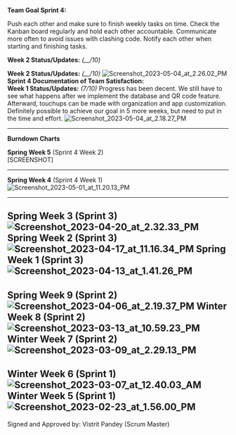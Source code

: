 **Team Goal Sprint 4:**

Push each other and make sure to finish weekly tasks on time. Check the Kanban board regularly and hold each other accountable. Communicate more often to avoid issues with clashing code. Notify each other when starting and finishing tasks.

**Week 2 Status/Updates:** _(__/10)_

**Week 2 Status/Updates:** _(__/10)_
![Screenshot_2023-05-04_at_2.26.02_PM](uploads/90dbed960fbd1be06e96ce10540461d2/Screenshot_2023-05-04_at_2.26.02_PM.png)
**Sprint 4 Documentation of Team Satisfaction:**\
**Week 1 Status/Updates:**
_(7/10)_ Progress has been decent. We still have to see what happens after we implement the database and QR code feature. Afterward, touchups can be made with organization and app customization. Definitely possible to achieve our goal in 5 more weeks, but need to put in the time and effort.
![Screenshot_2023-05-04_at_2.18.27_PM](uploads/704169d2e624e602de14a3fc5a977ed4/Screenshot_2023-05-04_at_2.18.27_PM.png)

---------------------------------------------------------------------------------------------------------

**Burndown Charts** 

**Spring Week 5** (Sprint 4 Week 2)\
[SCREENSHOT]

---------------------------------------------------------------------------------------------------------


**Spring Week 4** (Sprint 4 Week 1)\
![Screenshot_2023-05-01_at_11.20.13_PM](uploads/cd4dcd53e11621a42a99c221e17158da/Screenshot_2023-05-01_at_11.20.13_PM.png)

---------------------------------------------------------------------------------------------------------

**Spring Week 3** (Sprint 3)
![Screenshot_2023-04-20_at_2.32.33_PM](uploads/812aaf5e5bb14c2e027f9a9e11cb8052/Screenshot_2023-04-20_at_2.32.33_PM.png)
**Spring Week 2** (Sprint 3)
![Screenshot_2023-04-17_at_11.16.34_PM](uploads/12553c5f3244fa567c8bda9eb3e01f40/Screenshot_2023-04-17_at_11.16.34_PM.png)
**Spring Week 1** (Sprint 3)
![Screenshot_2023-04-13_at_1.41.26_PM](uploads/4dbb0a2f2373214efdbad413fb00d2c1/Screenshot_2023-04-13_at_1.41.26_PM.png)
---------------------------------------------------------------------------------------------------------

**Spring Week 9** (Sprint 2)
![Screenshot_2023-04-06_at_2.19.37_PM](uploads/9741cb668644d3e2d3e2ae722e083f75/Screenshot_2023-04-06_at_2.19.37_PM.png)
**Winter Week 8** (Sprint 2)
![Screenshot_2023-03-13_at_10.59.23_PM](uploads/2ed565b6f147d60f4e5e7e9152a6fc75/Screenshot_2023-03-13_at_10.59.23_PM.png)
**Winter Week 7** (Sprint 2)
![Screenshot_2023-03-09_at_2.29.13_PM](uploads/62e6a92c8bd0a84e909b64e68cff2f41/Screenshot_2023-03-09_at_2.29.13_PM.png)
---------------------------------------------------------------------------------------------------------
**Winter Week 6** (Sprint 1)
![Screenshot_2023-03-07_at_12.40.03_AM](uploads/937bc2038e8343383914517bdc389660/Screenshot_2023-03-07_at_12.40.03_AM.png)
**Winter Week 5** (Sprint 1)
![Screenshot_2023-02-23_at_1.56.00_PM](uploads/3b5ce99918726b438d4ee777b8486479/Screenshot_2023-02-23_at_1.56.00_PM.png)
---------------------------------------------------------------------------------------------------------

Signed and Approved by: Vistrit Pandey (Scrum Master)